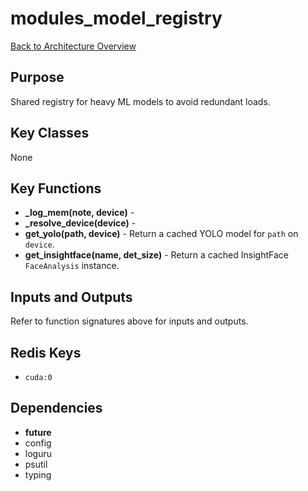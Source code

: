 # modules_model_registry
[Back to Architecture Overview](../README.md)

## Purpose
Shared registry for heavy ML models to avoid redundant loads.

## Key Classes
None

## Key Functions
- **_log_mem(note, device)** - 
- **_resolve_device(device)** - 
- **get_yolo(path, device)** - Return a cached YOLO model for ``path`` on ``device``.
- **get_insightface(name, det_size)** - Return a cached InsightFace ``FaceAnalysis`` instance.

## Inputs and Outputs
Refer to function signatures above for inputs and outputs.

## Redis Keys
- `cuda:0`

## Dependencies
- __future__
- config
- loguru
- psutil
- typing
